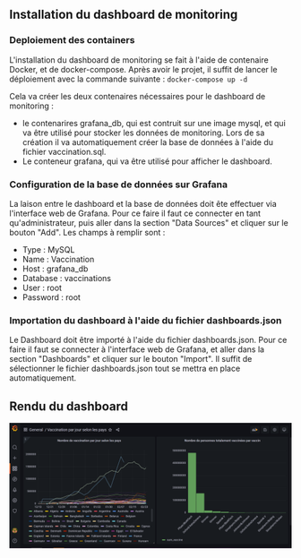 ## Installation du dashboard de monitoring

### Deploiement des containers

L'installation du dashboard de monitoring se fait à l'aide de contenaire Docker, et de docker-compose. Après avoir le projet, il suffit de lancer le déploiement avec la commande suivante : `docker-compose up -d`

Cela va créer les deux contenaires nécessaires pour le dashboard de monitoring :
- le contenarires grafana_db, qui est contruit sur une image mysql, et qui va être utilisé pour stocker les données de monitoring. Lors de sa création il va automatiquement créer la base de données à l'aide du fichier vaccination.sql.
- Le conteneur grafana, qui va être utilisé pour afficher le dashboard.

### Configuration de la base de données sur Grafana

La laison entre le dashboard et la base de données doit ête effectuer via l'interface web de Grafana. Pour ce faire il faut ce connecter en tant qu'administrateur, puis aller dans la section "Data Sources" et cliquer sur le bouton "Add". Les champs à remplir sont :
- Type : MySQL
- Name : Vaccination
- Host : grafana_db
- Database : vaccinations
- User : root
- Password : root

### Importation du dashboard à l'aide du fichier dashboards.json

Le Dashboard doit être importé à l'aide du fichier dashboards.json. Pour ce faire il faut se connecter à l'interface web de Grafana, et aller dans la section "Dashboards" et cliquer sur le bouton "Import". Il suffit de sélectionner le fichier dashboards.json tout se mettra en place automatiquement.

## Rendu du dashboard

![image](/dashboard.PNG)